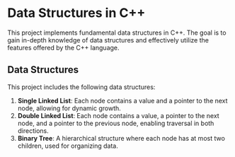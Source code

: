 # Data Structures in C++

This project implements fundamental data structures in C++. The goal is to gain in-depth knowledge of data structures and effectively utilize the features offered by the C++ language.

## Data Structures

This project includes the following data structures:
1. **Single Linked List**: Each node contains a value and a pointer to the next node, allowing for dynamic growth.
2. **Double Linked List**: Each node contains a value, a pointer to the next node, and a pointer to the previous node, enabling traversal in both directions.
3. **Binary Tree**: A hierarchical structure where each node has at most two children, used for organizing data.
